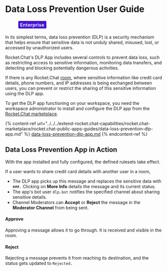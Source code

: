 # Data Loss Prevention User Guide

<figure><img src="../../../.gitbook/assets/2021-06-10_22-31-38 (3) (3) (3) (3) (3) (3) (3) (3) (3) (2) (3) (1) (1) (1) (1) (2) (1) (1) (1) (1) (1) (1) (4) (1) (30).jpg" alt=""><figcaption></figcaption></figure>

In its simplest terms, data loss prevention (DLP) is a security mechanism that helps ensure that sensitive data is not unduly shared, misused, lost, or accessed by unauthorized users.

Rocket.Chat's DLP App includes several controls to prevent data loss, such as restricting access to sensitive information, monitoring data transfers, and detecting and blocking potentially dangerous activities.

If there is any Rocket.Chat [room](../rooms/), where sensitive information like credit card details, phone numbers, and IP addresses is being exchanged between users, you can prevent or restrict the sharing of this sensitive information using the DLP app.

To get the DLP app functioning on your workspace, you need the workspace administrator to install and configure the DLP app from the [Rocket.Chat marketplace](../../../extend-rocket.chat-capabilities/rocket.chat-marketplace).

{% content-ref url="../../../extend-rocket.chat-capabilities/rocket.chat-marketplace/rocket.chat-public-apps-guides/data-loss-prevention-dlp-app.md" %}
[data-loss-prevention-dlp-app.md](../../../extend-rocket.chat-capabilities/rocket.chat-marketplace/rocket.chat-public-apps-guides/data-loss-prevention-dlp-app.md)
{% endcontent-ref %}

## Data Loss Prevention App in Action

With the app installed and fully configured, the defined rulesets take effect.

If a user wants to share credit card details with another user in a room,

* The DLP app picks up this message and replaces the sensitive data with `###.` Clicking on **More Info** details the message and its current status.
* The app's bot user `dlp.bot` notifies the specified channel about sharing sensitive details.
* Channel Moderators can **Accept** or **Reject** the message in the **Moderator Channel** from being sent.

#### Approve

Approving a message allows it to go through. It is received and visible in the room.

#### Reject

Rejecting a message prevents it from reaching its destination, and the status gets updated to `Rejected.`
